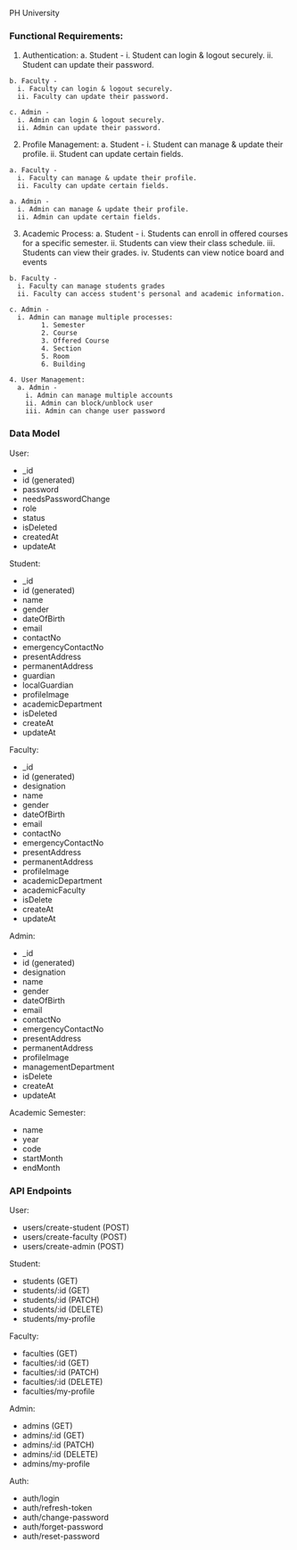 PH University

### Functional Requirements: 

  1. Authentication:
    a. Student -
      i. Student can login & logout securely.
      ii. Student can update their password.

    b. Faculty -
      i. Faculty can login & logout securely.
      ii. Faculty can update their password.

    c. Admin -
      i. Admin can login & logout securely.
      ii. Admin can update their password.

  2. Profile Management: 
    a. Student -
      i. Student can manage & update their profile.
      ii. Student can update certain fields.

    a. Faculty -
      i. Faculty can manage & update their profile.
      ii. Faculty can update certain fields.

    a. Admin -
      i. Admin can manage & update their profile.
      ii. Admin can update certain fields.

  3. Academic Process: 
    a. Student -
      i. Students can enroll in offered courses for a specific semester.
      ii. Students can view their class schedule.
      iii. Students can view their grades.
      iv. Students can view notice board and events

    b. Faculty -
      i. Faculty can manage students grades
      ii. Faculty can access student's personal and academic information.

    c. Admin -
      i. Admin can manage multiple processes:
            1. Semester
            2. Course
            3. Offered Course
            4. Section
            5. Room
            6. Building

    4. User Management: 
      a. Admin -
        i. Admin can manage multiple accounts
        ii. Admin can block/unblock user
        iii. Admin can change user password


### Data Model

User: 
  - _id
  - id (generated)
  - password
  - needsPasswordChange
  - role
  - status
  - isDeleted
  - createdAt
  - updateAt

Student: 
  - _id
  - id (generated)
  - name
  - gender
  - dateOfBirth
  - email
  - contactNo
  - emergencyContactNo
  - presentAddress
  - permanentAddress
  - guardian
  - localGuardian
  - profileImage
  - academicDepartment
  - isDeleted
  - createAt
  - updateAt

Faculty: 
  - _id
  - id (generated)
  - designation
  - name
  - gender
  - dateOfBirth
  - email
  - contactNo
  - emergencyContactNo
  - presentAddress
  - permanentAddress
  - profileImage
  - academicDepartment
  - academicFaculty
  - isDelete
  - createAt
  - updateAt

Admin: 
  - _id
  - id (generated)
  - designation
  - name
  - gender
  - dateOfBirth
  - email
  - contactNo
  - emergencyContactNo
  - presentAddress
  - permanentAddress
  - profileImage
  - managementDepartment
  - isDelete
  - createAt
  - updateAt

Academic Semester: 
  - name
  - year
  - code
  - startMonth
  - endMonth


### API Endpoints
User: 
  - users/create-student (POST)
  - users/create-faculty (POST)
  - users/create-admin (POST)
  
Student:
  - students (GET)
  - students/:id (GET)
  - students/:id (PATCH)
  - students/:id (DELETE)
  - students/my-profile

Faculty:
  - faculties (GET)
  - faculties/:id (GET)
  - faculties/:id (PATCH)
  - faculties/:id (DELETE)
  - faculties/my-profile

Admin:
  - admins (GET)
  - admins/:id (GET)
  - admins/:id (PATCH)
  - admins/:id (DELETE)
  - admins/my-profile

Auth: 
  - auth/login
  - auth/refresh-token
  - auth/change-password
  - auth/forget-password
  - auth/reset-password